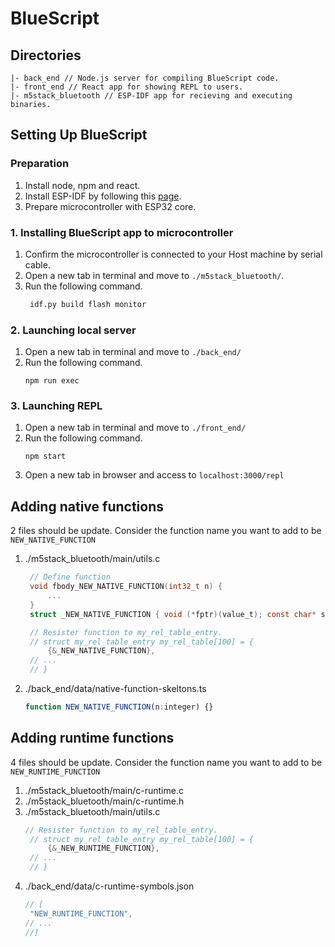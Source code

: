 # BlueScript

## Directories
```
|- back_end // Node.js server for compiling BlueScript code.
|- front_end // React app for showing REPL to users.
|- m5stack_bluetooth // ESP-IDF app for recieving and executing binaries. 
```

## Setting Up BlueScript

### Preparation
1. Install node, npm and react.
2. Install ESP-IDF by following this [page](https://docs.espressif.com/projects/esp-idf/en/latest/esp32/get-started/index.html).
3. Prepare microcontroller with ESP32 core.

### 1. Installing BlueScript app to microcontroller 
1. Confirm the microcontroller is connected to your Host machine by serial cable.
2. Open a new tab in terminal and move to `./m5stack_bluetooth/`.
3. Run the following command.
   ```bash
    idf.py build flash monitor
   ```
   
### 2. Launching local server
1. Open a new tab in terminal and move to `./back_end/`
2. Run the following command.
   ```
   npm run exec
   ```

### 3. Launching REPL
1. Open a new tab in terminal and move to `./front_end/`
2. Run the following command.
   ```
   npm start
   ```
3. Open a new tab in browser and access to `localhost:3000/repl`

## Adding native functions
2 files should be update.
Consider the function name you want to add to be `NEW_NATIVE_FUNCTION`
1. ./m5stack_bluetooth/main/utils.c
   ```C
    // Define function
    void fbody_NEW_NATIVE_FUNCTION(int32_t n) {
        ...
    }
    struct _NEW_NATIVE_FUNCTION { void (*fptr)(value_t); const char* sig; } _NEW_NATIVE_FUNCTION = { fbody_NEW_NATIVE_FUNCTION, "" };

    // Resister function to my_rel_table_entry.
    // struct my_rel_table_entry my_rel_table[100] = {
        {&_NEW_NATIVE_FUNCTION},
    // ...
    // }

   ```

2. ./back_end/data/native-function-skeltons.ts
   ```TypeScript
   function NEW_NATIVE_FUNCTION(n:integer) {}
   ```

## Adding runtime functions
4 files should be update.
Consider the function name you want to add to be `NEW_RUNTIME_FUNCTION`
1. ./m5stack_bluetooth/main/c-runtime.c
2. ./m5stack_bluetooth/main/c-runtime.h
3. ./m5stack_bluetooth/main/utils.c
   ```C
   // Resister function to my_rel_table_entry.
    // struct my_rel_table_entry my_rel_table[100] = {
        {&_NEW_RUNTIME_FUNCTION},
    // ...
    // }
   ```
4. ./back_end/data/c-runtime-symbols.json
   ```typescript
   // [
    "NEW_RUNTIME_FUNCTION",
   // ... 
   //]
   ```